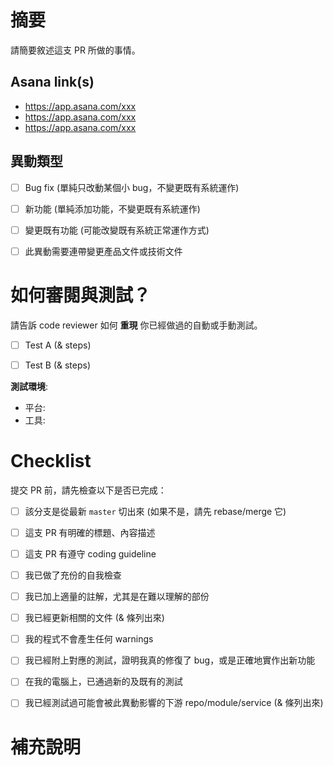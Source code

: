 # 摘要

請簡要敘述這支 PR 所做的事情。

## Asana link(s)

<!-- 列出與這支 PR 有關聯的 Asana 卡片 -->
 - https://app.asana.com/xxx
 - https://app.asana.com/xxx
 - https://app.asana.com/xxx


## 異動類型

<!-- 只留下符合的項目即可 -->

 - [ ] Bug fix (單純只改動某個小 bug，不變更既有系統運作)
 - [ ] 新功能 (單純添加功能，不變更既有系統運作)
 - [ ] 變更既有功能 (可能改變既有系統正常運作方式)
 - [ ] 此異動需要連帶變更產品文件或技術文件



# 如何審閱與測試？

請告訴 code reviewer 如何 **重現** 你已經做過的自動或手動測試。

 - [ ] Test A (& steps)
 - [ ] Test B (& steps)


**測試環境**:
 - 平台:
 - 工具:


# Checklist

提交 PR 前，請先檢查以下是否已完成：

 - [ ] 該分支是從最新 `master` 切出來 (如果不是，請先 rebase/merge 它)
 - [ ] 這支 PR 有明確的標題、內容描述
 - [ ] 這支 PR 有遵守 coding guideline
 - [ ] 我已做了充份的自我檢查
 - [ ] 我已加上適量的註解，尤其是在難以理解的部份
 - [ ] 我已經更新相關的文件 (& 條列出來)
 - [ ] 我的程式不會產生任何 warnings
 - [ ] 我已經附上對應的測試，證明我真的修復了 bug，或是正確地實作出新功能
 - [ ] 在我的電腦上，已通過新的及既有的測試
 - [ ] 我已經測試過可能會被此異動影響的下游 repo/module/service (& 條列出來)



# 補充說明


